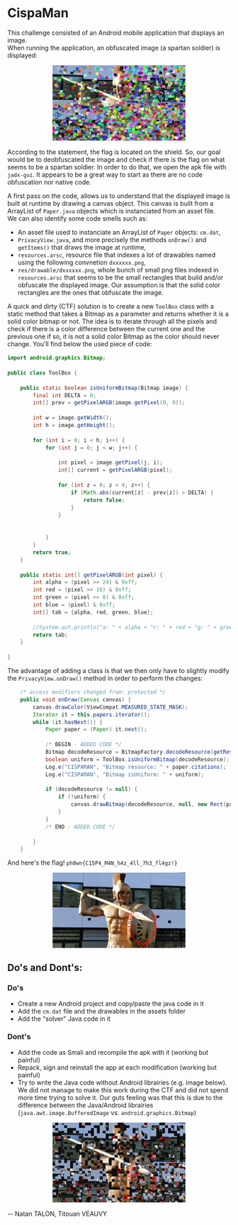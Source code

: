 # CispaMan

This challenge consisted of an Android mobile application that displays an image.  
When running the application, an obfuscated image (a spartan soldier) is displayed:  

<div align="center">
    <img src="./cispaman-view.png" width="300" />
</div>

According to the statement, the flag is located on the shield. So, our goal would be to deobfuscated the image and check if there is the flag on what seems to be a spartan soldier. In order to do that, we open the apk file with `jadx-gui`. It appears to be a great way to start as there are no code obfuscation nor native code.  

A first pass on the code, allows us to understand that the displayed image is built at runtime by drawing a canvas object. This canvas is built from a ArrayList of `Paper.java` objects which is instanciated from an asset file.  
We can also identify some code smells such as: 
- An asset file used to instanciate an ArrayList of `Paper` objects: `cm.dat`,
- `PrivacyView.java`, and more precisely the methods `onDraw()` and `getItems()` that draws the image at runtime,
- `resources.arsc`, resource file that indexes a lot of drawables named using the following convnetion `dxxxxxx.png`,
- `res/drawable/dxxxxxx.png`, whole bunch of small png files indexed in `resources.arsc` that seems to be the small rectangles that build and/or obfuscate the displayed image. Our assumption is that the solid color rectangles are the ones that obfuscate the image.

A quick and dirty (CTF) solution is to create a new `ToolBox` class with a static method that takes a Bitmap as a parameter and returns whether it is a solid color bitmap or not. The idea is to iterate through all the pixels and check if there is a color difference between the current one and the previous one if so, it is not a solid color Bitmap as the color should never change. You'll find below the used piece of code:

```java
import android.graphics.Bitmap;

public class ToolBox {

    public static boolean isUniformBitmap(Bitmap image) {
        final int DELTA = 0;
        int[] prev = getPixelARGB(image.getPixel(0, 0));

        int w = image.getWidth();
        int h = image.getHeight();

        for (int i = 0; i < h; i++) {
            for (int j = 0; j < w; j++) {

                int pixel = image.getPixel(j, i);
                int[] current = getPixelARGB(pixel);

                for (int z = 0; z < 4; z++) {
                    if (Math.abs(current[z] - prev[z]) > DELTA) {
                        return false;
                    }
                }


            }
        }
        return true;
    }

    public static int[] getPixelARGB(int pixel) {
        int alpha = (pixel >> 24) & 0xff;
        int red = (pixel >> 16) & 0xff;
        int green = (pixel >> 8) & 0xff;
        int blue = (pixel) & 0xff;
        int[] tab = {alpha, red, green, blue};

        //System.out.println("a: " + alpha + "r: " + red + "g: " + green + "b: " + blue);
        return tab;
    }

}
```

The advantage of adding a class is that we then only have to slightly modify the `PrivacyView.onDraw()` method in order to perform the changes:

```java
    /* access modifiers changed from: protected */
    public void onDraw(Canvas canvas) {
        canvas.drawColor(ViewCompat.MEASURED_STATE_MASK);
        Iterator it = this.papers.iterator();
        while (it.hasNext()) {
            Paper paper = (Paper) it.next();

            /* BEGIN - ADDED CODE */
            Bitmap decodeResource = BitmapFactory.decodeResource(getResources(), paper.citations);
            boolean uniform = ToolBox.isUniformBitmap(decodeResource);
            Log.e("CISPAMAN", "Bitmap resource: " + paper.citations);
            Log.e("CISPAMAN", "Bitmap isUniform: " + uniform);

            if (decodeResource != null) {
                if (!uniform) {
                    canvas.drawBitmap(decodeResource, null, new Rect(paper.title, paper.authors, paper.conf, paper.year), this.blackPaint);
                }
            }
            /* END - ADDED CODE */

        }
    }
```

And here's the flag! `ph0wn{C15P4_M4N_h4z_4ll_7h3_fl4gz!}`  

<div align="center">
    <img src="./cispaman-ans.png" width="300" />
</div>

## Do's and Dont's:
### Do's 
* Create a new Android project and copy/paste the java code in it
* Add the `cm.dat` file and the drawables in the assets folder
* Add the "solver" Java code in it
### Dont's 
* Add the code as Smali and recompile the apk with it (working but painful)
* Repack, sign and reinstall the app at each modification (working but painful)
* Try to write the Java code without Android librairies (e.g. image below). We did not manage to make this work during the CTF and did not spend more time trying to solve it. Our guts feeling was that this is due to the difference between the Java/Android librairies (`java.awt.image.BufferedImage` vs. `android.graphics.Bitmap`)

<div align="center">
    <img src="./cispaman-err.png" width="300" />
</div>

-- Natan TALON, Titouan VEAUVY
